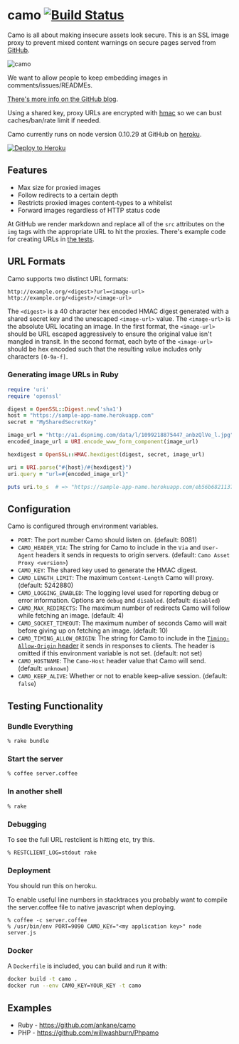 # camo [![Build Status](https://travis-ci.org/atmos/camo.svg?branch=master)](https://travis-ci.org/atmos/camo)

Camo is all about making insecure assets look secure.  This is an SSL image proxy to prevent mixed content warnings on secure pages served from [GitHub](https://github.com).

![camo](https://cloud.githubusercontent.com/assets/38/24514552/88f29edc-1529-11e7-832f-6d2942144c87.gif)

We want to allow people to keep embedding images in comments/issues/READMEs.

[There's more info on the GitHub blog](https://github.com/blog/743-sidejack-prevention-phase-3-ssl-proxied-assets).

Using a shared key, proxy URLs are encrypted with [hmac](http://en.wikipedia.org/wiki/HMAC) so we can bust caches/ban/rate limit if needed.

Camo currently runs on node version 0.10.29 at GitHub on [heroku](http://heroku.com).

[![Deploy to Heroku](https://www.herokucdn.com/deploy/button.svg)](https://heroku.com/deploy?template=https://github.com/atmos/camo)

Features
--------

* Max size for proxied images
* Follow redirects to a certain depth
* Restricts proxied images content-types to a whitelist
* Forward images regardless of HTTP status code

At GitHub we render markdown and replace all of the `src` attributes on the `img` tags with the appropriate URL to hit the proxies.  There's example code for creating URLs in [the tests](https://github.com/atmos/camo/blob/master/test/proxy_test.rb).

## URL Formats

Camo supports two distinct URL formats:

    http://example.org/<digest>?url=<image-url>
    http://example.org/<digest>/<image-url>

The `<digest>` is a 40 character hex encoded HMAC digest generated with a shared
secret key and the unescaped `<image-url>` value. The `<image-url>` is the
absolute URL locating an image. In the first format, the `<image-url>` should be
URL escaped aggressively to ensure the original value isn't mangled in transit.
In the second format, each byte of the `<image-url>` should be hex encoded such
that the resulting value includes only characters `[0-9a-f]`.

### Generating image URLs in Ruby

```ruby
require 'uri'
require 'openssl'

digest = OpenSSL::Digest.new('sha1')
host = "https://sample-app-name.herokuapp.com"
secret = "MySharedSecretKey"

image_url = "http://a1.dspnimg.com/data/l/1099218875447_anbzQlVe_l.jpg"
encoded_image_url = URI.encode_www_form_component(image_url)

hexdigest = OpenSSL::HMAC.hexdigest(digest, secret, image_url)

uri = URI.parse("#{host}/#{hexdigest}")
uri.query = "url=#{encoded_image_url}"

puts uri.to_s  # => "https://sample-app-name.herokuapp.com/eb56b6821137216907731f1ddbd4d9fa0ee88e14?url=http%3A%2F%2Fa1.dspnimg.com%2Fdata%2Fl%2F1099218875447_anbzQlVe_l.jpg"
```

## Configuration

Camo is configured through environment variables.

* `PORT`: The port number Camo should listen on. (default: 8081)
* `CAMO_HEADER_VIA`: The string for Camo to include in the `Via` and `User-Agent` headers it sends in requests to origin servers. (default: `Camo Asset Proxy <version>`)
* `CAMO_KEY`: The shared key used to generate the HMAC digest.
* `CAMO_LENGTH_LIMIT`: The maximum `Content-Length` Camo will proxy. (default: 5242880)
* `CAMO_LOGGING_ENABLED`: The logging level used for reporting debug or error information. Options are `debug` and `disabled`. (default: `disabled`)
* `CAMO_MAX_REDIRECTS`: The maximum number of redirects Camo will follow while fetching an image. (default: 4)
* `CAMO_SOCKET_TIMEOUT`: The maximum number of seconds Camo will wait before giving up on fetching an image. (default: 10)
* `CAMO_TIMING_ALLOW_ORIGIN`: The string for Camo to include in the [`Timing-Allow-Origin` header](http://www.w3.org/TR/resource-timing/#cross-origin-resources) it sends in responses to clients. The header is omitted if this environment variable is not set. (default: not set)
* `CAMO_HOSTNAME`: The `Camo-Host` header value that Camo will send. (default: `unknown`)
* `CAMO_KEEP_ALIVE`: Whether or not to enable keep-alive session. (default: `false`)

## Testing Functionality

### Bundle Everything

    % rake bundle

### Start the server

    % coffee server.coffee

### In another shell

    % rake

### Debugging

To see the full URL restclient is hitting etc, try this.

    % RESTCLIENT_LOG=stdout rake

### Deployment

You should run this on heroku.

To enable useful line numbers in stacktraces you probably want to compile the server.coffee file to native javascript when deploying.

    % coffee -c server.coffee
    % /usr/bin/env PORT=9090 CAMO_KEY="<my application key>" node server.js

### Docker

A `Dockerfile` is included, you can build and run it with:

```bash
docker build -t camo .
docker run --env CAMO_KEY=YOUR_KEY -t camo
```

## Examples
* Ruby - https://github.com/ankane/camo
* PHP - https://github.com/willwashburn/Phpamo
